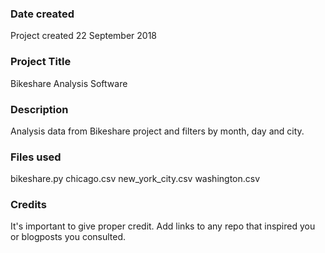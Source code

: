 ### Date created
Project created 22 September 2018

### Project Title
Bikeshare Analysis Software

### Description
Analysis data from Bikeshare project and filters by month, day and city.

### Files used
bikeshare.py
chicago.csv
new_york_city.csv
washington.csv

### Credits
It's important to give proper credit. Add links to any repo that inspired you or blogposts you consulted.

